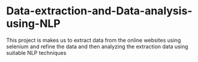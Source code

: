 # Data-extraction-and-Data-analysis-using-NLP
This project is makes us to extract data from the online websites using selenium and refine the data and then analyzing the extraction data using suitable NLP techniques
